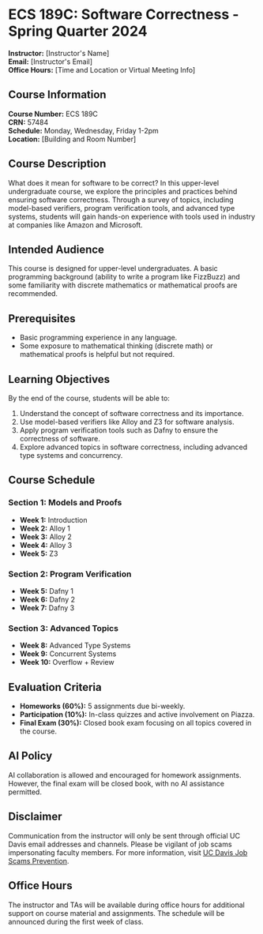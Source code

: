 # ECS 189C: Software Correctness - Spring Quarter 2024

**Instructor:** [Instructor's Name]  
**Email:** [Instructor's Email]  
**Office Hours:** [Time and Location or Virtual Meeting Info]

## Course Information

**Course Number:** ECS 189C  
**CRN:** 57484  
**Schedule:** Monday, Wednesday, Friday 1-2pm  
**Location:** [Building and Room Number]

## Course Description

What does it mean for software to be correct? In this upper-level undergraduate course, we explore the principles and practices behind ensuring software correctness. Through a survey of topics, including model-based verifiers, program verification tools, and advanced type systems, students will gain hands-on experience with tools used in industry at companies like Amazon and Microsoft.

## Intended Audience

This course is designed for upper-level undergraduates. A basic programming background (ability to write a program like FizzBuzz) and some familiarity with discrete mathematics or mathematical proofs are recommended.

## Prerequisites

- Basic programming experience in any language.
- Some exposure to mathematical thinking (discrete math) or mathematical proofs is helpful but not required.

## Learning Objectives

By the end of the course, students will be able to:

1. Understand the concept of software correctness and its importance.
2. Use model-based verifiers like Alloy and Z3 for software analysis.
3. Apply program verification tools such as Dafny to ensure the correctness of software.
4. Explore advanced topics in software correctness, including advanced type systems and concurrency.

## Course Schedule

### Section 1: Models and Proofs
- **Week 1:** Introduction
- **Week 2:** Alloy 1
- **Week 3:** Alloy 2
- **Week 4:** Alloy 3
- **Week 5:** Z3

### Section 2: Program Verification
- **Week 5:** Dafny 1
- **Week 6:** Dafny 2
- **Week 7:** Dafny 3

### Section 3: Advanced Topics
- **Week 8:** Advanced Type Systems
- **Week 9:** Concurrent Systems
- **Week 10:** Overflow + Review

## Evaluation Criteria

- **Homeworks (60%):** 5 assignments due bi-weekly.
- **Participation (10%):** In-class quizzes and active involvement on Piazza.
- **Final Exam (30%):** Closed book exam focusing on all topics covered in the course.

## AI Policy

AI collaboration is allowed and encouraged for homework assignments. However, the final exam will be closed book, with no AI assistance permitted.

## Disclaimer

Communication from the instructor will only be sent through official UC Davis email addresses and channels. Please be vigilant of job scams impersonating faculty members. For more information, visit [UC Davis Job Scams Prevention](https://icc.ucdavis.edu/find/scams).

## Office Hours

The instructor and TAs will be available during office hours for additional support on course material and assignments. The schedule will be announced during the first week of class.
